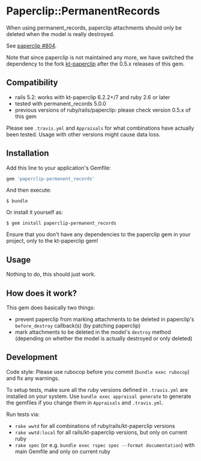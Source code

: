 # Paperclip::PermanentRecords

When using permanent_records, paperclip attachments should only be deleted
when the model is really destroyed.

See [paperclip #804](https://github.com/thoughtbot/paperclip/issues/804#issuecomment-4946231).

Note that since paperclip is not maintained any more, we have switched the dependency to the fork
[kt-paperclip](https://github.com/kreeti/kt-paperclip) after the 0.5.x releases of this gem.

## Compatibility

* rails 5.2: works with kt-paperclip 6.2.2+/7 and ruby 2.6 or later
* tested with permanent_records 5.0.0
* previous versions of ruby/rails/paperclip: please check version 0.5.x of this gem

Please see `.travis.yml` and `Appraisals` for what combinations have actually been tested. Usage with other versions
might cause data loss.

## Installation

Add this line to your application's Gemfile:

```ruby
gem 'paperclip-permanent_records'
```

And then execute:

    $ bundle

Or install it yourself as:

    $ gem install paperclip-permanent_records

Ensure that you don't have any dependencies to the paperclip gem in your project, only to the kt-paperclip gem!

## Usage

Nothing to do, this should just work.

## How does it work?

This gem does basically two things:

* prevent paperclip from marking attachments to be deleted in paperclip's `before_destroy` callback(s)
  (by patching paperclip)
* mark attachments to be deleted in the model's `destroy` method
  (depending on whether the model is actually destroyed or only deleted)

## Development

Code style: Please use rubocop before you commit (`bundle exec rubocop`) and fix any warnings.

To setup tests, make sure all the ruby versions defined in `.travis.yml` are installed on your system.
Use `bundle exec appraisal generate` to generate the gemfiles if you change them in `Appraisals` and `.travis.yml`.

Run tests via:

* `rake wwtd` for all combinations of ruby/rails/kt-paperclip versions
* `rake wwtd:local` for all rails/kt-paperclip versions, but only on current ruby
* `rake spec` (or e.g. `bundle exec rspec spec --format documentation`) with main Gemfile and only on current ruby
